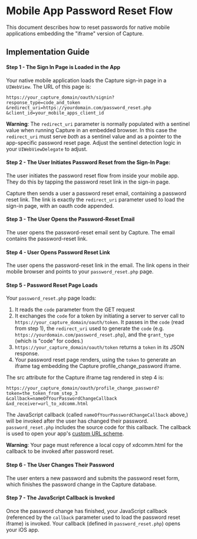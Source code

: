 # Mobile App Password Reset Flow

This document describes how to reset passwords for native mobile
applications embedding the "iframe" version of Capture.

## Implementation Guide

#### Step 1 - The Sign In Page is Loaded in the App

Your native mobile application loads the Capture sign-in page in a 
`UIWebView`. The URL of this page is:  

    https://your_capture_domain/oauth/signin?
    response_type=code_and_token
    &redirect_uri=https://yourdomain.com/password_reset.php
    &client_id=your_mobile_apps_client_id

**Warning**: The `redirect_uri` parameter is normally populated with a
sentinel value when running Capture in an embedded browser. In this 
case the `redirect_uri` must serve *both* as a sentinel value and as a 
pointer to the app-specific password reset page. Adjust the sentinel 
detection logic in your `UIWebViewDelegate` to adjust.

#### Step 2 - The User Initiates Password Reset from the Sign-In Page:

The user initiates the password reset flow from inside your mobile app. 
They do this by tapping the password reset link in the sign-in page.

Capture then sends a user a password reset email, containing a password
reset link. The link is exactly the `redirect_uri` parameter used to
load the sign-in page, with an oauth code appended.

#### Step 3 - The User Opens the Password-Reset Email

The user opens the password-reset email sent by Capture. The email 
contains the password-reset link.

#### Step 4 - User Opens Password Reset Link

The user opens the password-reset link in the email. The link opens in 
their mobile browser and points to your `password_reset.php` page.

#### Step 5 - Password Reset Page Loads

Your `password_reset.php` page loads:

 1. It reads the `code` parameter from the GET request
 2. It exchanges the `code` for a token by initiating a server to server
   call to `https://your_capture_domain/oauth/token`.
   It passes in the `code` (read from step 1), the `redirect_uri` used to
   generate the `code` (e.g.
   `https://yourdomain.com/password_reset.php`), and the `grant_type`
   (which is "code" for codes.)
 3. `https://your_capture_domain/oauth/token` returns a `token` in
    its JSON response.
 4. Your password reset page renders, using the `token` to generate an
    iframe tag embedding the Capture profile_change_password iframe.

The src attribute for the Capture iframe tag rendered in step 4 is:

    https://your_capture_domain/oauth/profile_change_password?
    token=the_token_from_step_3
    &callback=nameOfYourPasswordChangeCallback
    &xd_receiver=url_to_xdcomm.html

The JavaScript callback (called `nameOfYourPasswordChangeCallback` 
above,) will be invoked after the user has changed their password.
`password_reset.php` includes the source code for this callback. The
callback is used to open your app's [custom URL scheme](http://developer.apple.com/library/ios/#documentation/iPhone/Conceptual/iPhoneOSProgrammingGuide/AdvancedAppTricks/AdvancedAppTricks.html).

**Warning**: Your page must reference a local copy of xdcomm.html for the
callback to be invoked after password reset.

#### Step 6 - The User Changes Their Password

The user enters a new password and submits the password reset form, which
finishes the password change in the Capture database.

#### Step 7 - The JavaScript Callback is Invoked

Once the password change has finished, your JavaScript callback 
(referenced by the `callback` parameter used to load the password reset
iframe) is invoked. Your callback (defined in `password_reset.php`)
opens your iOS app.

